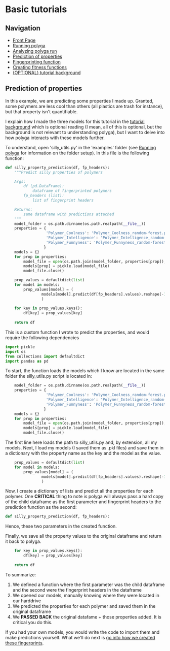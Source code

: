# Basic tutorials
## Navigation
- [Front Page](../../README.md)
- [Running polyga](basic.md)
- [Analyzing polyga run](analyzing.md) 
- [Prediction of properties](predict.md)
- [Fingerprinting function](fingerprinting.md)
- [Creating fitness functions](fitness.md)
- [(OPTIONAL) tutorial background](background.md)

## Prediction of properties
In this example, we are predicting some properties I made up. Granted, some
polymers are less cool than others (all plastics are trash for instance), but
that property isn't quantifiable.

I explain how I made the three models for this tutorial in the 
[tutorial background](background.md) which is optional reading (I mean, all of
this is optional, but the background is not relevant to understanding polyga), 
but I want to delve into how polyga interacts with these models further.

To understand, open 'silly\_utils.py' in the 'examples' folder (see
[Running polyga](basic.md) for information on the folder setup). In this file
is the following function:
```Python
def silly_property_prediction(df, fp_headers):
    """Predict silly properties of polymers

    Args:
        df (pd.DataFrame):
            dataframe of fingerprinted polymers
        fp_headers (list):
            list of fingerprint headers

    Returns:
        same dataframe with predictions attached
    """
    model_folder = os.path.dirname(os.path.realpath(__file__))
    properties = {
                  'Polymer_Coolness': 'Polymer_Coolness_random-forest.pkl',
                  'Polymer_Intelligence': 'Polymer_Intelligence_random-forest.pkl',
                  'Polymer_Funnyness': 'Polymer_Funnyness_random-forest.pkl'
                 }
    models = {}
    for prop in properties:
        model_file = open(os.path.join(model_folder, properties[prop]), 'rb')
        models[prop] = pickle.load(model_file)
        model_file.close()

    prop_values = defaultdict(list)
    for model in models:
        prop_values[model] = (
                models[model].predict(df[fp_headers].values).reshape(-1)
                )
    
    for key in prop_values.keys():
        df[key] = prop_values[key]
    
    return df
```

This is a custom function I wrote to predict the properties, and would require
the following dependencies
```Python
import pickle
import os
from collections import defaultdict
import pandas as pd
```

To start, the function loads the models which I know are located in the same 
folder the silly\_utils.py script is located in:
```Python
    model_folder = os.path.dirname(os.path.realpath(__file__))
    properties = {
                  'Polymer_Coolness': 'Polymer_Coolness_random-forest.pkl',
                  'Polymer_Intelligence': 'Polymer_Intelligence_random-forest.pkl',
                  'Polymer_Funnyness': 'Polymer_Funnyness_random-forest.pkl'
                 }
    models = {}
    for prop in properties:
        model_file = open(os.path.join(model_folder, properties[prop]), 'rb')
        models[prop] = pickle.load(model_file)
        model_file.close()
```
The first line here loads the path to silly\_utils.py and, by extension, all
my models. Next, I load my models (I saved them as .pkl files) and save them
in a dictionary with the property name as the key and the model as the value.

```Python
    prop_values = defaultdict(list)
    for model in models:
        prop_values[model] = (
                models[model].predict(df[fp_headers].values).reshape(-1)
                )
```

Now, I create a dictionary of lists and predict all the properties for each
polymer. One **CRITICAL** thing to note is polyga will always pass a hard copy of
the child dataframe as the first parameter and fingerprint headers to the 
prediction function as the second:
```Python
def silly_property_prediction(df, fp_headers):
```
Hence, these two parameters in the created function.

Finally, we save all the property values to the original dataframe and
return it back to polyga.

```Python
    for key in prop_values.keys():
        df[key] = prop_values[key]
    
    return df
```

To summarize:
1. We defined a function where the first parameter was the child dataframe and
the second were the fingerprint headers in the dataframe
2. We opened our models, manually knowing where they were located in our
harddrive
3. We predicted the properties for each polymer and saved them in the original
dataframe
4. We **PASSED BACK** the original datafame + those properties added. It is 
critical you do this.

If you had your own models, you would write the code to import them and
make predictions yourself. What we'll do next is [go into how we created these
fingerprints](fingerprinting.md).
